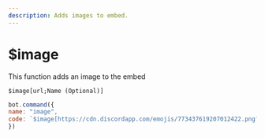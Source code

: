 ```yaml
---
description: Adds images to embed.
---
```


# $image

This function adds an image to the embed

```text
$image[url;Name (Optional)]
```

```javascript
bot.command({
name: "image", 
code: `$image[https://cdn.discordapp.com/emojis/773437619207012422.png?v=1]`
})
```

